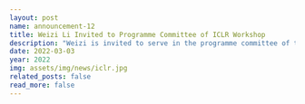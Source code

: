 ```yaml
---
layout: post
name: announcement-12
title: Weizi Li Invited to Programme Committee of ICLR Workshop
description: "Weizi is invited to serve in the programme committee of the ICLR Workshop <a href=\"https://iclr.cc/Conferences/2022/Schedule?type=Workshop\">“Generalizable Policy Learning in the Physical World.”</a>"
date: 2022-03-03
year: 2022
img: assets/img/news/iclr.jpg 
related_posts: false
read_more: false 
---
```

